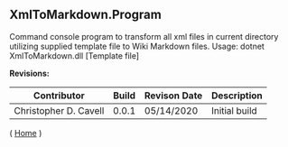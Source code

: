﻿
<a name='XmlToMarkdown.Program'></a>
		
## XmlToMarkdown.Program
Command console program to transform all xml files in current directory utilizing supplied template file to Wiki Markdown files. Usage: dotnet XmlToMarkdown.dll [Template file]

__Revisions:__

| Contributor | Build | Revison Date | Description |
|-------------|-------|--------------|-------------|
| Christopher D. Cavell | 0.0.1 | 05/14/2020 | Initial build |



( [Home](Home) )

